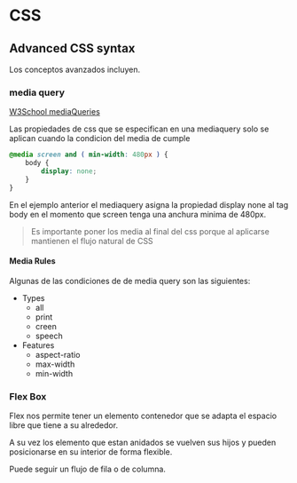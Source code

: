 # CSS

## Advanced CSS syntax
Los conceptos avanzados incluyen.
### media query
[W3School mediaQueries](https://www.w3schools.com/css/css_rwd_mediaqueries.asp)

Las propiedades de css que se especifican en una mediaquery solo se aplican cuando la condicion del media de cumple

~~~css
@media screen and ( min-width: 480px ) {
    body {
        display: none;
    }
}
~~~

En el ejemplo anterior el mediaquery asigna la propiedad display none al tag body en el momento que screen tenga una anchura minima de 480px.

> Es importante poner los media al final del css porque al aplicarse mantienen el flujo natural de CSS

#### Media Rules
Algunas de las condiciones de de media query son las siguientes:
 - Types
   - all
   - print
   - creen
   - speech
 - Features
    - aspect-ratio
    - max-width
    - min-width
### Flex Box
Flex nos permite tener un elemento contenedor que se adapta el espacio libre que tiene a su alrededor.

A su vez los elemento que estan anidados se vuelven sus hijos y pueden posicionarse en su interior de forma flexible.

Puede seguir un flujo de fila o de columna.